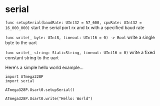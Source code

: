# serial

`func setupSerial(baudRate: UInt32 = 57_600, cpuRate: UInt32 = 16_000_000)`
start the serial port rx and tx with a specified baud rate

`func write(_ byte: UInt8, timeout: UInt16 = 0) -> Bool`
write a single byte to the uart

`func write(_ string: StaticString, timeout: UInt16 = 0)`
write a fixed constant string to the uart


Here's a simple hello world example...

```
import ATmega328P
import serial

ATmega328P.Usart0.setupSerial()

ATmega328P.Usart0.write("Hello: World")
```